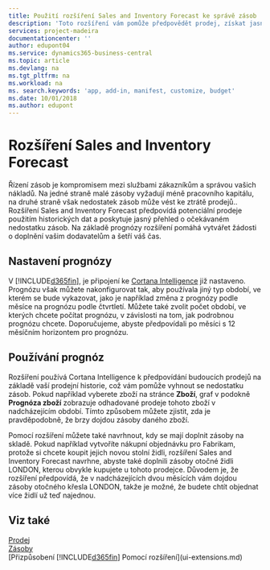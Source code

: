 ```yaml
---
title: Použití rozšíření Sales and Inventory Forecast ke správě zásob | Microsoft Docs
description: 'Toto rozšíření vám pomůže předpovědět prodej, získat jasný přehled o očekávaném nedostatku zásob a dokonce vám pomůže vytvořit požadavky na doplnění prodejcům.'
services: project-madeira
documentationcenter: ''
author: edupont04
ms.service: dynamics365-business-central
ms.topic: article
ms.devlang: na
ms.tgt_pltfrm: na
ms.workload: na
ms. search.keywords: 'app, add-in, manifest, customize, budget'
ms.date: 10/01/2018
ms.author: edupont
---
```

# <a name="the-sales-and-inventory-forecast-extension"></a>Rozšíření Sales and Inventory Forecast
Řízení zásob je kompromisem mezi službami zákazníkům a správou vašich nákladů. Na jedné straně malé zásoby vyžadují méně pracovního kapitálu, na druhé straně však nedostatek zásob může vést ke ztrátě prodejů.. Rozšíření Sales and Inventory Forecast předpovídá potenciální prodeje použitím historických dat a poskytuje jasný přehled o očekávaném nedostatku zásob. Na základě prognózy rozšíření pomáhá vytvářet žádosti o doplnění vašim dodavatelům a šetří váš čas.  

## <a name="setting-up-forecasting"></a>Nastavení prognózy
V [!INCLUDE[d365fin](includes/d365fin_md.md)], je připojení ke [Cortana Intelligence](https://www.microsoft.com/en-us/cloud-platform/what-is-cortana-intelligence-suite) již nastaveno. Prognózu však můžete nakonfigurovat tak, aby používala jiný typ období, ve kterém se bude vykazovat, jako je například změna z prognózy podle měsíce na prognózu podle čtvrtletí. Můžete také zvolit počet období, ve kterých chcete počítat prognózu, v závislosti na tom, jak podrobnou prognózu chcete. Doporučujeme, abyste předpovídali po měsíci s 12 měsíčním horizontem pro prognózu.  

## <a name="using-the-forecasts"></a>Používání prognóz
Rozšíření používá Cortana Intelligence k předpovídání budoucích prodejů na základě vaší prodejní historie, což vám pomůže vyhnout se nedostatku zásob. Pokud například vyberete zboží na stránce **Zboží**, graf v podokně **Prognóza zboží** zobrazuje odhadované prodeje tohoto zboží v nadcházejícím období. Tímto způsobem můžete zjistit, zda je pravděpodobně, že brzy dojdou zásoby daného zboží.  

Pomocí rozšíření můžete také navrhnout, kdy se mají doplnit zásoby na skladě. Pokud například vytvoříte nákupní objednávku pro Fabrikam, protože si chcete koupit jejich novou stolní židli, rozšíření Sales and Inventory Forecast navrhne, abyste také doplnili zásoby otočné židli LONDON, kterou obvykle kupujete u tohoto prodejce. Důvodem je, že rozšíření předpovídá, že v nadcházejících dvou měsících vám dojdou zásoby otočného křesla LONDON, takže je možné, že budete chtít objednat více židlí už teď najednou.  

## <a name="see-also"></a>Viz také
[Prodej](sales-manage-sales.md)  
[Zásoby](inventory-manage-inventory.md)  
[Přizpůsobení [!INCLUDE[d365fin](includes/d365fin_md.md)] Pomocí rozšíření](ui-extensions.md)  
